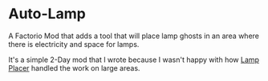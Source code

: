 # Auto-Lamp
A Factorio Mod that adds a tool that will place lamp ghosts in an area where there is electricity and space for lamps.

It's a simple 2-Day mod that I wrote because I wasn't happy with how [Lamp Placer](https://mods.factorio.com/mod/lamp-placer) handled the work on large areas.
